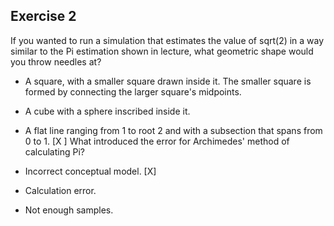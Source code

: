 ## Exercise 2

If you wanted to run a simulation that estimates the value of sqrt(2) in a way similar to the Pi estimation shown in lecture, what geometric shape would you throw needles at?

- A square, with a smaller square drawn inside it. The smaller square is formed by connecting the larger square's midpoints.
- A cube with a sphere inscribed inside it.
- A flat line ranging from 1 to root 2 and with a subsection that spans from 0 to 1. [X
]
What introduced the error for Archimedes' method of calculating Pi?

- Incorrect conceptual model. [X]
- Calculation error.
- Not enough samples.
